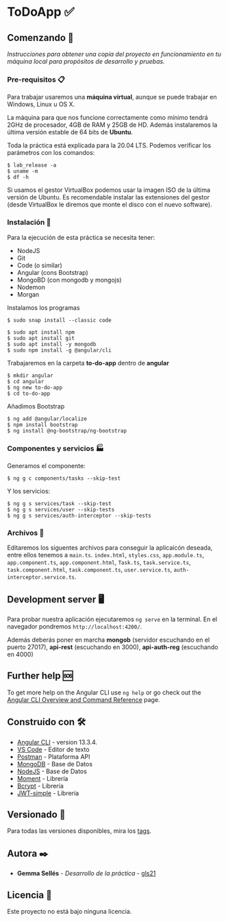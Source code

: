 # ToDoApp ✅

## Comenzando 🚀

_Instrucciones para obtener una copia del proyecto en funcionamiento en tu máquina local para propósitos de desarrollo y pruebas._

### Pre-requisitos 📋

Para trabajar usaremos  una **máquina virtual**, aunque se puede trabajar en Windows, Linux u OS X.

La máquina para que nos funcione correctamente como mínimo tendrá 2GHz de procesador, 4GB de RAM y 25GB de HD. Además instalaremos la última versión estable de 64 bits de **Ubuntu**.

Toda la práctica está explicada para la 20.04 LTS. Podemos verificar los parámetros con los comandos:
```
$ lab_release -a
$ uname -m
$ df -h
```
Si usamos el gestor VirtualBox podemos usar la imagen ISO de la última versión de Ubuntu. Es recomendable instalar las extensiones del gestor (desde VirtualBox le diremos que monte el disco con el nuevo software).

### Instalación 🔧

Para la ejecución de esta práctica se necesita tener:
* NodeJS
* Git
* Code (o similar)
* Angular (cons Bootstrap)
* MongoBD (con mongodb y mongojs)
* Nodemon 
* Morgan

Instalamos los programas
```
$ sudo snap install --classic code

$ sudo apt install npm
$ sudo apt install git
$ sudo apt install -y mongodb
$ sudo npm install -g @angular/cli
```

Trabajaremos en la carpeta **to-do-app** dentro de **angular**
```
$ mkdir angular
$ cd angular
$ ng new to-do-app
$ cd to-do-app
```

Añadimos Bootstrap
```
$ ng add @angular/localize
$ npm install bootstrap
$ ng install @ng-bootstrap/ng-bootstrap
```
### Componentes y servicios 🏭
Generamos el componente:
```
$ ng g c components/tasks --skip-test
```
Y los servicios:
```
$ ng g s services/task --skip-test
$ ng g s services/user --skip-tests
$ ng g s services/auth-interceptor --skip-tests
```

### Archivos 📂
Editaremos los siguentes archivos para conseguir la aplicaicón deseada, entre ellos tenemos a `main.ts`. `index.html`, `styles.css`, `app.module.ts`, `app.component.ts`, `app.component.html`, `Task.ts`, `task.service.ts`, `task.component.html`, `task.component.ts`, `user.service.ts`, `auth-interceptor.service.ts`.

## Development server 🖥️

Para probar nuestra aplicación ejecutaremos `ng serve` en la terminal. En el navegador pondremos `http://localhost:4200/`.

Además deberás poner en marcha **mongob** (servidor escuchando en el puerto 27017), **api-rest** (escuchando en 3000), **api-auth-reg** (escuchando en 4000)

## Further help 🆘

To get more help on the Angular CLI use `ng help` or go check out the [Angular CLI Overview and Command Reference](https://angular.io/cli) page.

## Construido con 🛠️
* [Angular CLI](https://github.com/angular/angular-cli) - version 13.3.4.
* [VS Code](https://code.visualstudio.com) - Editor de texto
* [Postman](http://www.postman.com) - Plataforma API
* [MongoDB](https://www.mongodb.com) - Base de Datos
* [NodeJS](https://nodejs.org) - Base de Datos
* [Moment](https://npmjs.com/package/moment) - Librería
* [Bcrypt](https://npmjs.com/package/bcrypt) - Librería
* [JWT-simple](https://npmjs.com/package/jwt-simple) - Librería

## Versionado 📌
Para todas las versiones disponibles, mira los [tags](https://github.com/solsolet/api-auth-reg/tags).

## Autora ✒️
* **Gemma Sellés** - *Desarrollo de la práctica* - [gls21](https://github.com/solsolet)

## Licencia 📄
Este proyecto no está bajo ninguna licencia.
